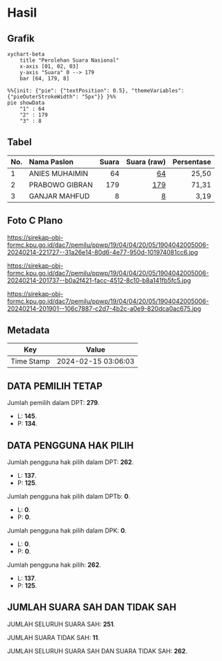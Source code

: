 # Hasil

## Grafik

```mermaid
xychart-beta
    title "Perolehan Suara Nasional"
    x-axis [01, 02, 03]
    y-axis "Suara" 0 --> 179
    bar [64, 179, 8]
```

```mermaid
%%{init: {"pie": {"textPosition": 0.5}, "themeVariables": {"pieOuterStrokeWidth": "5px"}} }%%
pie showData
    "1" : 64
    "2" : 179
    "3" : 8
```

## Tabel

| No. | Nama Paslon    | Suara | Suara (raw) | Persentase |
|:--- |:-------------- | -----:| -----------:| ----------:|
| 1   | ANIES MUHAIMIN | 64    | [64][p-1]   | 25,50      |
| 2   | PRABOWO GIBRAN | 179   | [179][p-2]  | 71,31      |
| 3   | GANJAR MAHFUD  | 8     | [8][p-3]    | 3,19       |


[p-1]: https://github.com/gigit-pemilu/pemilu-2024/blob/main/pilpres/hitung-suara/sub/19-kepulauan-bangka-belitung/sub/04-bangka-tengah/sub/04-simpang-katis/sub/2005-puput/sub/006-tps/sub/paslon-1.txt
[p-2]: https://github.com/gigit-pemilu/pemilu-2024/blob/main/pilpres/hitung-suara/sub/19-kepulauan-bangka-belitung/sub/04-bangka-tengah/sub/04-simpang-katis/sub/2005-puput/sub/006-tps/sub/paslon-2.txt
[p-3]: https://github.com/gigit-pemilu/pemilu-2024/blob/main/pilpres/hitung-suara/sub/19-kepulauan-bangka-belitung/sub/04-bangka-tengah/sub/04-simpang-katis/sub/2005-puput/sub/006-tps/sub/paslon-3.txt

## Foto C Plano

https://sirekap-obj-formc.kpu.go.id/dac7/pemilu/ppwp/19/04/04/20/05/1904042005006-20240214-221727--31a26e14-80d6-4e77-950d-101974081cc6.jpg

https://sirekap-obj-formc.kpu.go.id/dac7/pemilu/ppwp/19/04/04/20/05/1904042005006-20240214-201737--b0a2f421-facc-4512-8c10-b8a141fb5fc5.jpg

https://sirekap-obj-formc.kpu.go.id/dac7/pemilu/ppwp/19/04/04/20/05/1904042005006-20240214-201901--106c7887-c2d7-4b2c-a0e9-820dca0ac675.jpg


## Metadata

| Key        | Value               |
| ---------- | ------------------- |
| Time Stamp | 2024-02-15 03:06:03 |


## DATA PEMILIH TETAP

Jumlah pemilih dalam DPT: **279**.
 * L: **145**.
 * P: **134**.

## DATA PENGGUNA HAK PILIH

Jumlah pengguna hak pilih dalam DPT: **262**.
 * L: **137**.
 * P: **125**.

Jumlah pengguna hak pilih dalam DPTb: **0**.
 * L: **0**.
 * P: **0**.

Jumlah pengguna hak pilih dalam DPK: **0**.
 * L: **0**.
 * P: **0**.

Jumlah pengguna hak pilih: **262**.
 * L: **137**.
 * P: **125**.

## JUMLAH SUARA SAH DAN TIDAK SAH

JUMLAH SELURUH SUARA SAH: **251**.

JUMLAH SUARA TIDAK SAH: **11**.

JUMLAH SELURUH SUARA SAH DAN SUARA TIDAK SAH: **262**.


